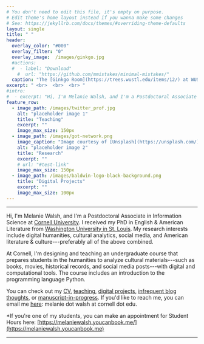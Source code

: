 ```yaml
---
# You don't need to edit this file, it's empty on purpose.
# Edit theme's home layout instead if you wanna make some changes
# See: https://jekyllrb.com/docs/themes/#overriding-theme-defaults
layout: single
title: " "
header:
  overlay_color: "#000"
  overlay_filter: "0"
  overlay_image:  /images/ginkgo.jpg
  #actions:
  #  - label: "Download"
    #  url: "https://github.com/mmistakes/minimal-mistakes/"
  caption: "The [Ginkgo Room](https://trees.wustl.edu/items/12/) at WUSTL"
excerpt: " <br>  <br>  <br> "
#intro: 
#  - excerpt: "Hi, I'm Melanie Walsh, and I'm a Postdoctoral Associate in Information Science at [Cornell University](https://infosci.cornell.edu/), where I am designing and teaching an Introduction to Cultural Analytics course for humanities students with no previous programming background."
feature_row:
  - image_path: /images/twitter_prof.jpg
    alt: "placeholder image 1"
    title: "Teaching"
    excerpt: ""
    image_max_size: 150px
  - image_path: /images/got-network.png
    image_caption: "Image courtesy of [Unsplash](https://unsplash.com/)"
    alt: "placeholder image 2"
    title: "Research"
    excerpt: ""
    # url: "#test-link"
    image_max_size: 150px
  - image_path: /images/baldwin-logo-black-background.png
    title: "Digital Projects"
    excerpt: ""
    image_max_size: 100px
---
```


---

Hi, I'm Melanie Walsh, and I'm a Postdoctoral Associate in Information Science at [Cornell University](https://infosci.cornell.edu/content/walsh). I received my PhD in English & American Literature from [Washington University in St. Louis](https://english.wustl.edu/). My research interests include digital humanities, cultural analytics, social media, and American literature & culture---preferably all of the above combined.

At Cornell, I'm designing and teaching an undergraduate course that prepares students in the humanities to analyze cultural materials---such as books, movies, historical records, and social media posts---with digital and computational tools. The course includes an introduction to the programming language Python.

You can check out my [CV](/cv), [teaching](/teaching), [digital projects](/digitalprojects), [infrequent blog thoughts](/blog), or [manuscript-in-progress](/book). If you'd like to reach me, you can email me [here](melanie.walsh@cornell.edu): melanie dot walsh at cornell dot edu.

*If you're one of my students, you can make an appointment for Student Hours here: [https://melaniewalsh.youcanbook.me/](https://melaniewalsh.youcanbook.me) 

---
